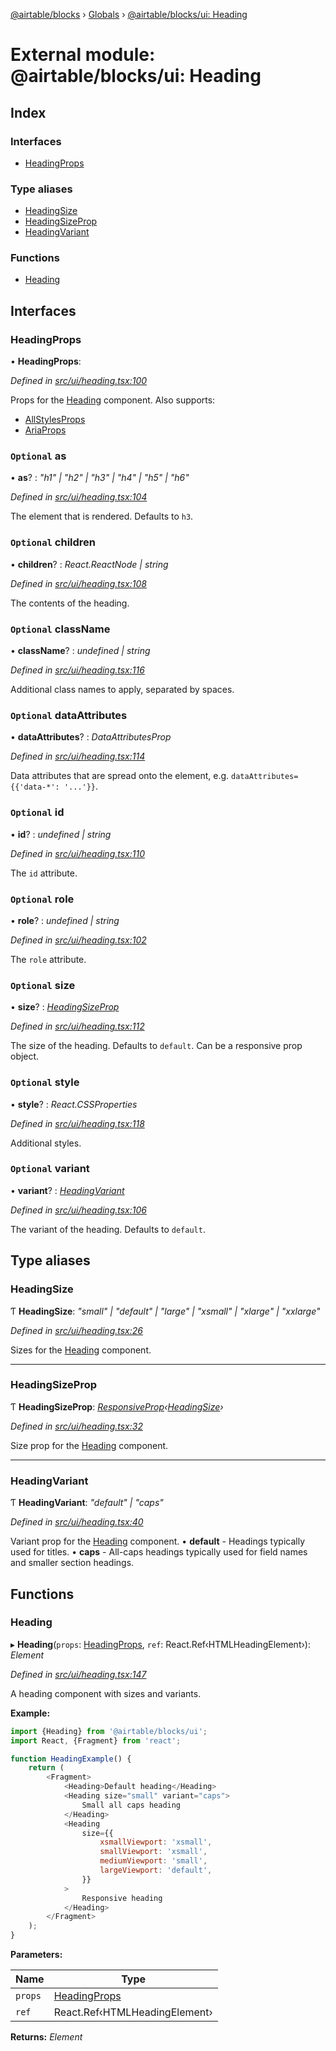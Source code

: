 [@airtable/blocks](../README.md) › [Globals](../globals.md) ›
[@airtable/blocks/ui: Heading](_airtable_blocks_ui__heading.md)

# External module: @airtable/blocks/ui: Heading

## Index

### Interfaces

-   [HeadingProps](_airtable_blocks_ui__heading.md#headingprops)

### Type aliases

-   [HeadingSize](_airtable_blocks_ui__heading.md#headingsize)
-   [HeadingSizeProp](_airtable_blocks_ui__heading.md#headingsizeprop)
-   [HeadingVariant](_airtable_blocks_ui__heading.md#headingvariant)

### Functions

-   [Heading](_airtable_blocks_ui__heading.md#heading)

## Interfaces

### HeadingProps

• **HeadingProps**:

_Defined in
[src/ui/heading.tsx:100](https://github.com/airtable/blocks/blob/@airtable/blocks@0.0.35/packages/sdk/src/ui/heading.tsx#L100)_

Props for the [Heading](_airtable_blocks_ui__heading.md#heading) component. Also supports:

-   [AllStylesProps](_airtable_blocks_ui_system__all_style_props.md#allstylesprops)
-   [AriaProps](_airtable_blocks_ui_types__aria_props.md#ariaprops)

### `Optional` as

• **as**? : _"h1" | "h2" | "h3" | "h4" | "h5" | "h6"_

_Defined in
[src/ui/heading.tsx:104](https://github.com/airtable/blocks/blob/@airtable/blocks@0.0.35/packages/sdk/src/ui/heading.tsx#L104)_

The element that is rendered. Defaults to `h3`.

### `Optional` children

• **children**? : _React.ReactNode | string_

_Defined in
[src/ui/heading.tsx:108](https://github.com/airtable/blocks/blob/@airtable/blocks@0.0.35/packages/sdk/src/ui/heading.tsx#L108)_

The contents of the heading.

### `Optional` className

• **className**? : _undefined | string_

_Defined in
[src/ui/heading.tsx:116](https://github.com/airtable/blocks/blob/@airtable/blocks@0.0.35/packages/sdk/src/ui/heading.tsx#L116)_

Additional class names to apply, separated by spaces.

### `Optional` dataAttributes

• **dataAttributes**? : _DataAttributesProp_

_Defined in
[src/ui/heading.tsx:114](https://github.com/airtable/blocks/blob/@airtable/blocks@0.0.35/packages/sdk/src/ui/heading.tsx#L114)_

Data attributes that are spread onto the element, e.g. `dataAttributes={{'data-*': '...'}}`.

### `Optional` id

• **id**? : _undefined | string_

_Defined in
[src/ui/heading.tsx:110](https://github.com/airtable/blocks/blob/@airtable/blocks@0.0.35/packages/sdk/src/ui/heading.tsx#L110)_

The `id` attribute.

### `Optional` role

• **role**? : _undefined | string_

_Defined in
[src/ui/heading.tsx:102](https://github.com/airtable/blocks/blob/@airtable/blocks@0.0.35/packages/sdk/src/ui/heading.tsx#L102)_

The `role` attribute.

### `Optional` size

• **size**? : _[HeadingSizeProp](_airtable_blocks_ui__heading.md#headingsizeprop)_

_Defined in
[src/ui/heading.tsx:112](https://github.com/airtable/blocks/blob/@airtable/blocks@0.0.35/packages/sdk/src/ui/heading.tsx#L112)_

The size of the heading. Defaults to `default`. Can be a responsive prop object.

### `Optional` style

• **style**? : _React.CSSProperties_

_Defined in
[src/ui/heading.tsx:118](https://github.com/airtable/blocks/blob/@airtable/blocks@0.0.35/packages/sdk/src/ui/heading.tsx#L118)_

Additional styles.

### `Optional` variant

• **variant**? : _[HeadingVariant](_airtable_blocks_ui__heading.md#headingvariant)_

_Defined in
[src/ui/heading.tsx:106](https://github.com/airtable/blocks/blob/@airtable/blocks@0.0.35/packages/sdk/src/ui/heading.tsx#L106)_

The variant of the heading. Defaults to `default`.

## Type aliases

### HeadingSize

Ƭ **HeadingSize**: _"small" | "default" | "large" | "xsmall" | "xlarge" | "xxlarge"_

_Defined in
[src/ui/heading.tsx:26](https://github.com/airtable/blocks/blob/@airtable/blocks@0.0.35/packages/sdk/src/ui/heading.tsx#L26)_

Sizes for the [Heading](_airtable_blocks_ui__heading.md#heading) component.

---

### HeadingSizeProp

Ƭ **HeadingSizeProp**:
_[ResponsiveProp](_airtable_blocks_ui_system__responsive_props.md#responsiveprop)‹[HeadingSize](_airtable_blocks_ui__heading.md#headingsize)›_

_Defined in
[src/ui/heading.tsx:32](https://github.com/airtable/blocks/blob/@airtable/blocks@0.0.35/packages/sdk/src/ui/heading.tsx#L32)_

Size prop for the [Heading](_airtable_blocks_ui__heading.md#heading) component.

---

### HeadingVariant

Ƭ **HeadingVariant**: _"default" | "caps"_

_Defined in
[src/ui/heading.tsx:40](https://github.com/airtable/blocks/blob/@airtable/blocks@0.0.35/packages/sdk/src/ui/heading.tsx#L40)_

Variant prop for the [Heading](_airtable_blocks_ui__heading.md#heading) component. • **default** -
Headings typically used for titles. • **caps** - All-caps headings typically used for field names
and smaller section headings.

## Functions

### Heading

▸ **Heading**(`props`: [HeadingProps](_airtable_blocks_ui__heading.md#headingprops), `ref`:
React.Ref‹HTMLHeadingElement›): _Element_

_Defined in
[src/ui/heading.tsx:147](https://github.com/airtable/blocks/blob/@airtable/blocks@0.0.35/packages/sdk/src/ui/heading.tsx#L147)_

A heading component with sizes and variants.

**Example:**

```js
import {Heading} from '@airtable/blocks/ui';
import React, {Fragment} from 'react';

function HeadingExample() {
    return (
        <Fragment>
            <Heading>Default heading</Heading>
            <Heading size="small" variant="caps">
                Small all caps heading
            </Heading>
            <Heading
                size={{
                    xsmallViewport: 'xsmall',
                    smallViewport: 'xsmall',
                    mediumViewport: 'small',
                    largeViewport: 'default',
                }}
            >
                Responsive heading
            </Heading>
        </Fragment>
    );
}
```

**Parameters:**

| Name    | Type                                                         |
| ------- | ------------------------------------------------------------ |
| `props` | [HeadingProps](_airtable_blocks_ui__heading.md#headingprops) |
| `ref`   | React.Ref‹HTMLHeadingElement›                                |

**Returns:** _Element_
